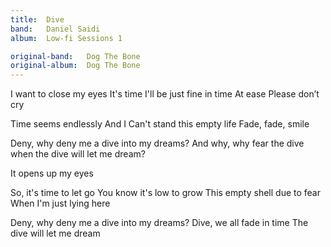 ```yaml
---
title:  Dive
band:   Daniel Saidi
album:  Low-fi Sessions 1

original-band:   Dog The Bone
original-album:  Dog The Bone
---
```


I want to close my eyes
It's time
I'll be just fine in time
At ease
Please don’t cry

Time seems endlessly
And I
Can't stand this empty life
Fade, fade, smile

Deny, why deny me
a dive into my dreams?
And why, why fear the dive
when the dive will let me dream?

It opens up my eyes

So, it's time to let go
You know it's low to grow
This empty shell due to fear
When I'm just lying here

Deny, why deny me
a dive into my dreams?
Dive, we all fade in time
The dive will let me dream